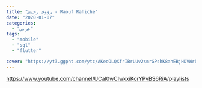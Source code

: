 ```yaml
---
title: "رؤوف رحيش - Raouf Rahiche"
date: "2020-01-07"
categories:
  - "عربي"
tags:
  - "mobile"
  - "sql"
  - "flutter"

cover: "https://yt3.ggpht.com/ytc/AKedOLQXfrIBrLUv2smrGPshK8ahEBjHDVWrbuzQic7_=s88-c-k-c0x00ffffff-no-rj"
---
```


https://www.youtube.com/channel/UCal0wCIwkxiKcrYPvBS6RiA/playlists
